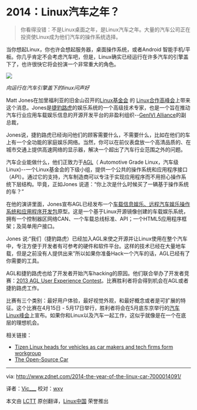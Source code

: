 2014：Linux汽车之年？
================================================================================
> 你看得没错：不是Linux桌面之年，是Linux汽车之年。大量的汽车公司正在投资使Linux成为他们汽车的操作系统选择。

当你想起Linux，你也许会想起服务器，桌面操作系统，或者Android 智能手机/平板。你几乎肯定不会考虑汽车吧，但是，Linux确实已经运行在许多汽车的引擎盖下了，也许很快它将会扮演一个非常重大的角色。

![](http://cdn-static.zdnet.com/i/r/story/70/00/014091/auto-linux-455x269.png)

*向运行在汽车引擎盖下的linux问声好* 

Matt Jones在加里福利亚的旧金山召开的[Linux基金会][1] 的 [Linux合作高峰会][2]上带来这个消息。Jones是[捷豹路虎][3]的娱乐系统的一个高级技术专家，也是一个旨在推动汽车行业应用车载娱乐信息的开源开发平台的非盈利组织--[GenIVI Alliance][4]的副总裁，

Jones说，捷豹路虎已经询问他们的顾客需要什么，不需要什么，比如在他们的车上有一个全功能的家庭娱乐网络。当然，你可以在前仪表盘放一个高清品质的、在城市交通上提供高速网络的显示器，解决一个超出了汽车行业范围之外的问题。

汽车企业能做什么，他们正致力于[AGL][5]（ Automotive Grade Linux，汽车级Linux)--一个Linux基金会的下级小组，提供一个公共的操作系统和应用程序接口（API）。通过它的支持，汽车制造商可以专注于实现应用程序而不用担心操作系统下层结构。毕竟，正如Jones 说道：“你上次是什么时候买了一辆基于操作系统的车？”

在他的演讲里面，Jones宣布AGL已经发布一个[车载信息娱乐、远程汽车娱乐操作系统和应用程序开发包][6]原型。这是一个基于Linux开源镜像创建的车载娱乐系统，拥有一个控制器区网络CAN、一个车载总线标准、API；一个HTML5应用程序框架；及简单用户接口。

Jones 说:“我们（捷豹路虎）已经加入AGL来使之开源并让Linux使用在整个汽车中，专注方便于开发者有可参考的硬件和软件平台。这样的技术已经在大量地车载，但是之前没有人提供出来”所以如果你准备Hack一个汽车的话，AGL已经有了你需要的工具。

AGL和捷豹路虎也给了开发者开始汽车hacking的原因。他们联合举办了开发者竞赛：[2013 AGL User Experience Contest][7]。比赛胜利者将会得到机会在AGL或者捷豹路虎工作。

比赛有三个类别：最好用户体验，最好视觉外观，和最好概念或者是可扩展的特征。这个比赛在4月15日 - 5月17日举行，胜利者将会在5月底东京举行的[汽车Linux峰会][8]上宣布。如果你和Linux以及汽车一起工作，这似乎就像是在一个在底层的理想机会。

相关链接：

- [Tizen Linux heads for vehicles as car makers and tech firms form workgroup][9]
- [The Open-Source Car][10]

--------------------------------------------------------------------------------

via: http://www.zdnet.com/2014-the-year-of-the-linux-car-7000014091/

译者：[Vic___](http://blog.csdn.net/Vic___) 校对：[wxy](https://github.com/wxy)

本文由 [LCTT](https://github.com/LCTT/TranslateProject) 原创翻译，[Linux中国](http://linux.cn/) 荣誉推出

[1]:http://events.linuxfoundation.org/
[2]:http://events.linuxfoundation.org/events/collaboration-summit
[3]:http://www.jaguarlandrover.com/index.html
[4]:http://www.genivi.org/
[5]:http://automotive.linuxfoundation.org/
[6]:http://automotive.linuxfoundation.org/agl-demonstrator
[7]:http://automotive.linuxfoundation.org/2013-agl-user-experience-contest
[8]:http://events.linuxfoundation.org/events/automotive-linux-summit-spring
[9]:http://www.zdnet.com/tizen-linux-heads-for-vehicles-as-car-makers-and-tech-firms-form-workgroup-7000004491/
[10]:http://www.zdnet.com/blog/open-source/the-open-source-car/9193
